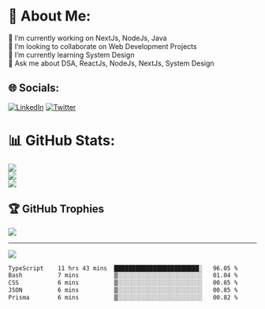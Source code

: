 # 💫 About Me:

🔭 I’m currently working on NextJs, NodeJs, Java<br>👯 I’m looking to collaborate on Web Development Projects<br>🌱 I’m currently learning System Design<br>💬 Ask me about DSA, ReactJs, NodeJs, NextJs, System Design

## 🌐 Socials:

[![LinkedIn](https://img.shields.io/badge/LinkedIn-%230077B5.svg?logo=linkedin&logoColor=white)](https://linkedin.com/in/ikaushiksharma) [![Twitter](https://img.shields.io/badge/Twitter-%231DA1F2.svg?logo=Twitter&logoColor=white)](https://twitter.com/ikaushiksharma)

# 📊 GitHub Stats:

![](https://github-readme-stats.vercel.app/api?username=ikaushiksharma&theme=radical&hide_border=false&include_all_commits=true&count_private=true)<br/>
![](https://github-readme-streak-stats.herokuapp.com/?user=ikaushiksharma&theme=radical&hide_border=false)<br/>
![](https://github-readme-stats.vercel.app/api/top-langs/?username=ikaushiksharma&theme=radical&hide_border=false&include_all_commits=true&count_private=true&layout=compact)

## 🏆 GitHub Trophies

![](https://github-profile-trophy.vercel.app/?username=ikaushiksharma&theme=radical&no-frame=false&no-bg=true&margin-w=4)

<!-- ![github-wrapped](https://github.com/ikaushiksharma/ikaushiksharma/assets/90143986/a02d85b2-374a-43b4-a581-7dae1dab3d20) -->

---

[![](https://visitcount.itsvg.in/api?id=ikaushiksharma&icon=0&color=0)](https://visitcount.itsvg.in)

<!--START_SECTION:waka-->

```txt
TypeScript    11 hrs 43 mins  ████████████████████████░   96.05 %
Bash          7 mins          ▒░░░░░░░░░░░░░░░░░░░░░░░░   01.04 %
CSS           6 mins          ▒░░░░░░░░░░░░░░░░░░░░░░░░   00.85 %
JSON          6 mins          ▒░░░░░░░░░░░░░░░░░░░░░░░░   00.85 %
Prisma        6 mins          ▒░░░░░░░░░░░░░░░░░░░░░░░░   00.82 %
```

<!--END_SECTION:waka-->
